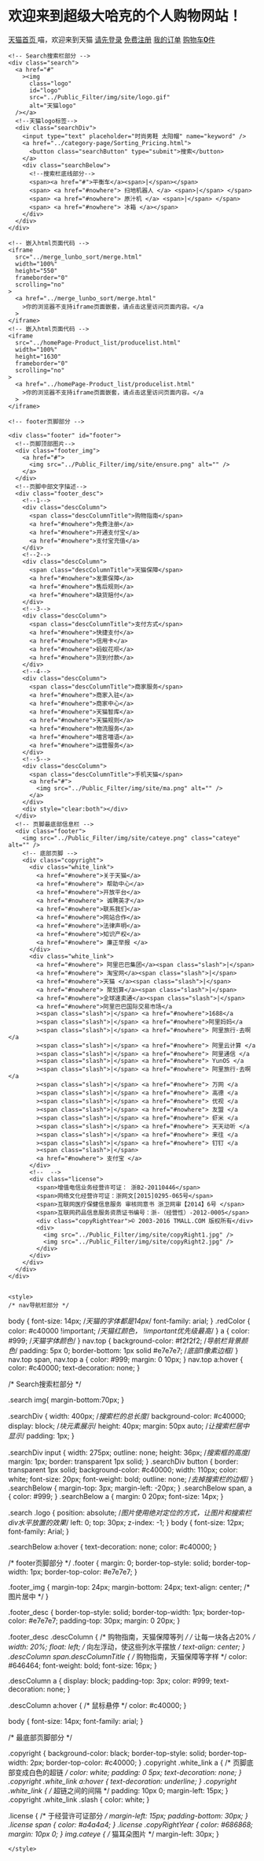 # 欢迎来到超级大哈克的个人购物网站！



<html lang="en">
  <head>
    <meta charset="UTF-8" />
    <meta name="viewport" content="width=device-width, initial-scale=1.0" />
    <meta http-equiv="X-UA-Compatible" content="ie=edge" />
    <script src="../Public_Filter/study/js/jquery/2.0.0/jquery.min.js"></script>
    <link
      href="../Public_Filter/study/css/bootstrap/3.3.6/bootstrap.min.css"
      rel="stylesheet"
    />
    <script src="../Public_Filter/study/js/bootstrap/3.3.6/bootstrap.min.js"></script>
    <link rel="stylesheet" href="publicPage.css" />
    <title>天猫首页页面(陈健聪)</title>
  </head>

  <body>
    <!-- Nav页面 -->
    <nav class="top">
      <a href="http://www.chenjiancong.com/all-Page/index.html">
        <span class="glyphicon glyphicon glyphicon-home redColor"></span>
        <!--引用bootstrap图标-->
        天猫首页
      </a>
      <span>喵，欢迎来到天猫</span>
      <a href="../other-page/Login.html">请先登录</a>
      <a href="../other-page/register.html">免费注册</a>
      <span class="pull-right">
        <!--pull-right是bootstrap向右浮动的方法-->
        <a href="../Order-page/order.html">我的订单</a>
        <a href="../shopping-cart/cart.html">
          <span class="glyphicon glyphicon-shopping-cart redColor"></span>
          购物车<strong>0</strong>件</a
        >
      </span>
    </nav>

    <!-- Search搜索栏部分 -->
    <div class="search">
      <a href="#"
        ><img
          class="logo"
          id="logo"
          src="../Public_Filter/img/site/logo.gif"
          alt="天猫logo"
      /></a>
      <!--天猫logo标签-->
      <div class="searchDiv">
        <input type="text" placeholder="时尚男鞋 太阳帽" name="keyword" />
        <a href="../category-page/Sorting_Pricing.html">
          <button class="searchButton" type="submit">搜索</button>
        </a>
        <div class="searchBelow">
          <!--搜索栏底线部分-->
          <span><a href="#">平衡车</a><span>|</span></span>
          <span> <a href="#nowhere"> 扫地机器人 </a> <span>|</span> </span>
          <span> <a href="#nowhere"> 原汁机 </a> <span>|</span> </span>
          <span> <a href="#nowhere"> 冰箱 </a></span>
        </div>
      </div>
    </div>

    <!-- 嵌入html页面代码 -->
    <iframe
      src="../merge_lunbo_sort/merge.html"
      width="100%"
      height="550"
      frameborder="0"
      scrolling="no"
    >
      <a href="../merge_lunbo_sort/merge.html"
        >你的浏览器不支持iframe页面嵌套，请点击这里访问页面内容。</a
      >
    </iframe>
    <!-- 嵌入html页面代码 -->
    <iframe
      src="../homePage-Product_list/producelist.html"
      width="100%"
      height="1630"
      frameborder="0"
      scrolling="no"
    >
      <a href="../homePage-Product_list/producelist.html"
        >你的浏览器不支持iframe页面嵌套，请点击这里访问页面内容。</a
      >
    </iframe>

    <!-- footer页脚部分 -->

    <div class="footer" id="footer">
      <!--页脚顶部图片-->
      <div class="footer_img">
        <a href="#">
          <img src="../Public_Filter/img/site/ensure.png" alt="" />
        </a>
      </div>
      <!--页脚中部文字描述-->
      <div class="footer_desc">
        <!--1-->
        <div class="descColumn">
          <span class="descColumnTitle">购物指南</span>
          <a href="#nowhere">免费注册</a>
          <a href="#nowhere">开通支付宝</a>
          <a href="#nowhere">支付宝充值</a>
        </div>
        <!--2-->
        <div class="descColumn">
          <span class="descColumnTitle">天猫保障</span>
          <a href="#nowhere">发票保障</a>
          <a href="#nowhere">售后规则</a>
          <a href="#nowhere">缺货赔付</a>
        </div>
        <!--3-->
        <div class="descColumn">
          <span class="descColumnTitle">支付方式</span>
          <a href="#nowhere">快捷支付</a>
          <a href="#nowhere">信用卡</a>
          <a href="#nowhere">蚂蚁花呗</a>
          <a href="#nowhere">货到付款</a>
        </div>
        <!--4-->
        <div class="descColumn">
          <span class="descColumnTitle">商家服务</span>
          <a href="#nowhere">商家入驻</a>
          <a href="#nowhere">商家中心</a>
          <a href="#nowhere">天猫智库</a>
          <a href="#nowhere">天猫规则</a>
          <a href="#nowhere">物流服务</a>
          <a href="#nowhere">喵言喵语</a>
          <a href="#nowhere">运营服务</a>
        </div>
        <!--5-->
        <div class="descColumn">
          <span class="descColumnTitle">手机天猫</span>
          <a href="#">
            <img src="../Public_Filter/img/site/ma.png" alt="" />
          </a>
        </div>
        <div style="clear:both"></div>
      </div>
      <!-- 页脚最底部信息栏 -->
      <div class="footer">
        <img src="../Public_Filter/img/site/cateye.png" class="cateye" alt="" />
        <!-- 底部页脚 -->
        <div class="copyright">
          <div class="white_link">
            <a href="#nowhere">关于天猫</a>
            <a href="#nowhere"> 帮助中心</a>
            <a href="#nowhere">开放平台</a>
            <a href="#nowhere"> 诚聘英才</a>
            <a href="#nowhere">联系我们</a>
            <a href="#nowhere">网站合作</a>
            <a href="#nowhere">法律声明</a>
            <a href="#nowhere">知识产权</a>
            <a href="#nowhere"> 廉正举报 </a>
          </div>
          <div class="white_link">
            <a href="#nowhere"> 阿里巴巴集团</a><span class="slash">|</span>
            <a href="#nowhere"> 淘宝网</a><span class="slash">|</span>
            <a href="#nowhere">天猫 </a><span class="slash">|</span>
            <a href="#nowhere"> 聚划算</a><span class="slash">|</span>
            <a href="#nowhere">全球速卖通</a><span class="slash">|</span>
            <a href="#nowhere">阿里巴巴国际交易市场</a
            ><span class="slash">|</span> <a href="#nowhere">1688</a
            ><span class="slash">|</span> <a href="#nowhere">阿里妈妈</a
            ><span class="slash">|</span> <a href="#nowhere"> 阿里旅行·去啊 </a
            ><span class="slash">|</span> <a href="#nowhere"> 阿里云计算 </a
            ><span class="slash">|</span> <a href="#nowhere"> 阿里通信 </a
            ><span class="slash">|</span> <a href="#nowhere"> YunOS </a
            ><span class="slash">|</span> <a href="#nowhere"> 阿里旅行·去啊 </a
            ><span class="slash">|</span> <a href="#nowhere"> 万网 </a
            ><span class="slash">|</span> <a href="#nowhere"> 高德 </a
            ><span class="slash">|</span> <a href="#nowhere"> 优视 </a
            ><span class="slash">|</span> <a href="#nowhere"> 友盟 </a
            ><span class="slash">|</span> <a href="#nowhere"> 虾米 </a
            ><span class="slash">|</span> <a href="#nowhere"> 天天动听 </a
            ><span class="slash">|</span> <a href="#nowhere"> 来往 </a
            ><span class="slash">|</span> <a href="#nowhere"> 钉钉 </a
            ><span class="slash">|</span>
            <a href="#nowhere"> 支付宝 </a>
          </div>
          <!--  -->
          <div class="license">
            <span>增值电信业务经营许可证： 浙B2-20110446</span>
            <span>网络文化经营许可证：浙网文[2015]0295-065号</span>
            <span>互联网医疗保健信息服务 审核同意书 浙卫网审【2014】6号 </span>
            <span>互联网药品信息服务资质证书编号：浙-（经营性）-2012-0005</span>
            <div class="copyRightYear">© 2003-2016 TMALL.COM 版权所有</div>
            <div>
              <img src="../Public_Filter/img/site/copyRight1.jpg" />
              <img src="../Public_Filter/img/site/copyRight2.jpg" />
            </div>
          </div>
        </div>
      </div>
    </div>
    
    
    <style>
    /* nav导航栏部分 */
body {
  font-size: 14px; /*天猫的字体都是14px*/
  font-family: arial;
}
.redColor {
  color: #c40000 !important; /*天猫红颜色， !important优先级最高*/
}
a {
  color: #999; /*天猫字体颜色*/
}
nav.top {
  background-color: #f2f2f2; /*导航栏背景颜色*/
  padding: 5px 0;
  border-bottom: 1px solid #e7e7e7; /*底部1像素边框*/
}
nav.top span,
nav.top a {
  color: #999;
  margin: 0 10px;
}
nav.top a:hover {
  color: #c40000;
  text-decoration: none;
}

/* Search搜索栏部分 */

.search img{
margin-bottom:70px;
}

.searchDiv {
  width: 400px; /*搜索栏的总长度*/
  background-color: #c40000;
  display: block; /*块元素展示*/
  height: 40px;
  margin: 50px auto; /*让搜索栏居中显示*/
  padding: 1px;
}

.searchDiv input {
  width: 275px;
  outline: none;
  height: 36px; /*搜索框的高度*/
  margin: 1px;
  border: transparent 1px solid;
}
.searchDiv button {
  border: transparent 1px solid;
  background-color: #c40000;
  width: 110px;
  color: white;
  font-size: 20px;
  font-weight: bold;
  outline: none; /*去掉搜索栏的边框*/
}
.searchBelow {
  margin-top: 3px;
  margin-left: -20px;
}
.searchBelow span,
a {
  color: #999;
}
.searchBelow a {
  margin: 0 20px;
  font-size: 14px;
}

.search .logo {
  position: absolute; /*图片使用绝对定位的方式，让图片和搜索栏div水平放置的效果*/
  left: 0;
  top: 30px;
  z-index: -1;
}
body {
  font-size: 12px;
  font-family: Arial;
}

.searchBelow a:hover {
  text-decoration: none;
  color: #c40000;
}

/* footer页脚部分 */
.footer {
  margin: 0;
  border-top-style: solid;
  border-top-width: 1px;
  border-top-color: #e7e7e7;
}

.footer_img {
  margin-top: 24px;
  margin-bottom: 24px;
  text-align: center;
  /* 图片居中 */
}

.footer_desc {
  border-top-style: solid;
  border-top-width: 1px;
  border-top-color: #e7e7e7;
  padding-top: 30px;
  margin: 0 20px;
}

.footer_desc .descColumn {
  /* 购物指南，天猫保障等列 */
  /* 让每一块各占20% */
  width: 20%;
  float: left;
  /* 向左浮动，使这些列水平摆放 */
  text-align: center;
}
.descColumn span.descColumnTitle {
  /* 购物指南，天猫保障等字样 */
  color: #646464;
  font-weight: bold;
  font-size: 16px;
}

.descColumn a {
  display: block;
  padding-top: 3px;
  color: #999;
  text-decoration: none;
}

.descColumn a:hover {
  /* 鼠标悬停 */
  color: #c40000;
}

body {
  font-size: 14px;
  font-family: arial;
}

/* 最底部页脚部分 */

.copyright {
  background-color: black;
  border-top-style: solid;
  border-top-width: 2px;
  border-top-color: #c40000;
}
.copyright .white_link a {
  /* 页脚底部变成白色的超链 */
  color: white;
  padding: 0 5px;
  text-decoration: none;
}
.copyright .white_link a:hover {
  text-decoration: underline;
}
.copyright .white_link {
  /* 超链之间的间隔 */
  padding: 10px 0;
  margin-left: 15px;
}
.copyright .white_link .slash {
  color: white;
}

.license {
  /* 于经营许可证部分 */
  margin-left: 15px;
  padding-bottom: 30px;
}
.license span {
  color: #a4a4a4;
}
.license .copyRightYear {
  color: #686868;
  margin: 10px 0;
}
img.cateye {
  /* 猫耳朵图片 */
  margin-left: 30px;
}

    </style>
    
  </body>

  <script>
    $("a[href]").click(function() {
      var href = $(this).attr("href");
      if ("#nowhere" == href || "#" == href) {
        alert("很抱歉，站长在拼命开发中，此链接暂不可用 ┭┮﹏┭┮");
      }
    });
  </script>
</html>
